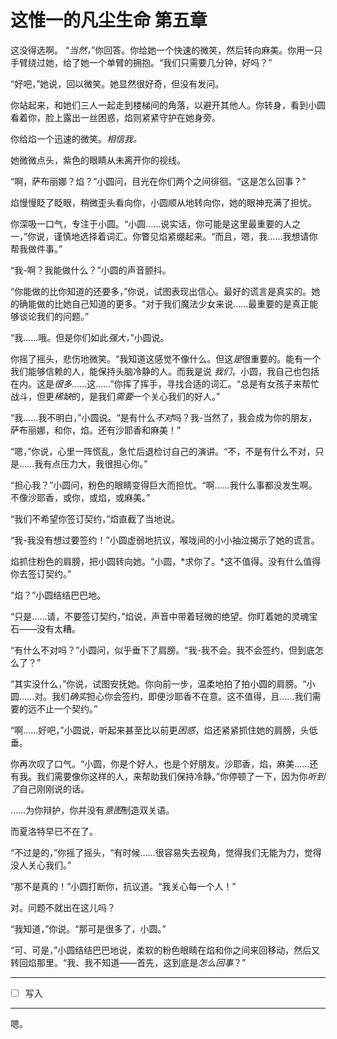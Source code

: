 # 这惟一的凡尘生命 第五章

这没得选啊。 “*当然，*”你回答。你给她一个快速的微笑，然后转向麻美。你用一只手臂绕过她，给了她一个单臂的拥抱。“我们只需要几分钟，好吗？”

“好吧，”她说，回以微笑。她显然很好奇，但没有发问。

你站起来，和她们三人一起走到楼梯间的角落，以避开其他人。你转身，看到小圆看着你，脸上露出一丝困惑，焰则紧紧守护在她身旁。

你给焰一个迅速的微笑。*相信我。*

她微微点头，紫色的眼睛从未离开你的视线。

“啊，萨布丽娜？焰？”小圆问，目光在你们两个之间徘徊。“这是怎么回事？”

焰慢慢眨了眨眼，稍微歪头看向你，小圆顺从地转向你，她的眼神充满了担忧。

你深吸一口气，专注于小圆。“小圆……说实话，你可能是这里最重要的人之一，”你说，谨慎地选择着词汇。你瞥见焰紧绷起来。“而且，嗯，我……我想请你帮我做件事。”

“我-啊？我能做什么？”小圆的声音颤抖。

“你能做的比你知道的还要多，”你说，试图表现出信心。最好的谎言是真实的。她的确能做的比她自己知道的更多。“对于我们魔法少女来说……最重要的是真正能够谈论我们的问题。”

“我……哦。但是你们如此*强大，*”小圆说。

你摇了摇头，悲伤地微笑。“我知道这感觉不像什么。但这*是*很重要的。能有一个我们能够信赖的人，能保持头脑冷静的人。而我是说 *我们*，小圆，我自己也包括在内。这是*很多*……这……”你挥了挥手，寻找合适的词汇。“总是有女孩子来帮忙战斗，但更*稀缺*的，是我们*需要*一个关心我们的好人。”

“我……我不明白，”小圆说。“是有什么*不对*吗？我-当然了，我会成为你的朋友，萨布丽娜，和你，焰。还有沙耶香和麻美！”

“嗯，”你说，心里一阵慌乱，急忙后退检讨自己的演讲。“不，不是有什么不对，只是……我有点压力大，我很担心你。”

“担心我？”小圆问，粉色的眼睛变得巨大而担忧。“啊……我什么事都没发生啊。不像沙耶香，或你，或焰，或麻美。”

“我们不希望你签订契约，”焰直截了当地说。

“我-我没有想过要签约！”小圆虚弱地抗议，喉咙间的小小抽泣揭示了她的谎言。

焰抓住粉色的肩膀，把小圆转向她。“小圆，\*求你了。\*这不值得。没有什么值得你去签订契约。”

“焰？”小圆结结巴巴地。

“只是……请，不要签订契约，”焰说，声音中带着轻微的绝望。你盯着她的灵魂宝石——没有太糟。

“有什么不对吗？”小圆问，似乎垂下了肩膀。“我-我不会。我不会签约，但到底怎么了？”

“其实没什么，”你说，试图安抚她。你向前一步，温柔地拍了拍小圆的肩膀。“小圆……对。我们*确实*担心你会签约，即便沙耶香不在意。这不值得，且……我们需要的远不止一个契约。”

“啊……好吧，”小圆说，听起来甚至比以前更*困惑*，焰还紧紧抓住她的肩膀，头低垂。

你再次叹了口气。“小圆，你是个好人，也是个好朋友。沙耶香，焰，麻美……还有我。我们需要像你这样的人，来帮助我们保持冷静。”你停顿了一下，因为你*听到了*自己刚刚说的话。

……为你辩护，你并没有*意图*制造双关语。

而夏洛特早已不在了。

“不过是的，”你摇了摇头，“有时候……很容易失去视角，觉得我们无能为力，觉得没人关心我们。”

“那不是真的！”小圆打断你，抗议道。“我关心每一个人！”

对。问题不就出在这儿吗？

“我知道，”你说。“那可是很多了，小圆。”

“可、可是，”小圆结结巴巴地说，柔软的粉色眼睛在焰和你之间来回移动，然后又转回焰那里。“我、我不知道——首先，这到底是*怎么回事*？”

***

- [ ] 写入

***

嗯。
